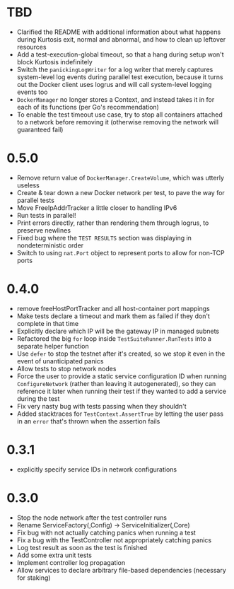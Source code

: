 # TBD
* Clarified the README with additional information about what happens during Kurtosis exit, normal and abnormal, and how to clean up leftover resources
* Add a test-execution-global timeout, so that a hang during setup won't block Kurtosis indefinitely
* Switch the `panickingLogWriter` for a log writer that merely captures system-level log events during parallel test execution, because it turns out the Docker client uses logrus and will call system-level logging events too
* `DockerManager` no longer stores a Context, and instead takes it in for each of its functions (per Go's recommendation)
* To enable the test timeout use case, try to stop all containers attached to a network before removing it (otherwise removing the network will guaranteed fail)

# 0.5.0
* Remove return value of `DockerManager.CreateVolume`, which was utterly useless
* Create & tear down a new Docker network per test, to pave the way for parallel tests
* Move FreeIpAddrTracker a little closer to handling IPv6
* Run tests in parallel!
* Print errors directly, rather than rendering them through logrus, to preserve newlines
* Fixed bug where the `TEST RESULTS` section was displaying in nondeterministic order
* Switch to using `nat.Port` object to represent ports to allow for non-TCP ports

# 0.4.0
* remove freeHostPortTracker and all host-container port mappings
* Make tests declare a timeout and mark them as failed if they don't complete in that time
* Explicitly declare which IP will be the gateway IP in managed subnets
* Refactored the big `for` loop inside `TestSuiteRunner.RunTests` into a separate helper function
* Use `defer` to stop the testnet after it's created, so we stop it even in the event of unanticipated panics
* Allow tests to stop network nodes
* Force the user to provide a static service configuration ID when running `ConfigureNetwork` (rather than leaving it autogenerated), so they can reference it later when running their test if they wanted to add a service during the test
* Fix very nasty bug with tests passing when they shouldn't
* Added stacktraces for `TestContext.AssertTrue` by letting the user pass in an `error` that's thrown when the assertion fails

# 0.3.1
* explicitly specify service IDs in network configurations

# 0.3.0
* Stop the node network after the test controller runs
* Rename ServiceFactory(,Config) -> ServiceInitializer(,Core)
* Fix bug with not actually catching panics when running a test
* Fix a bug with the TestController not appropriately catching panics
* Log test result as soon as the test is finished
* Add some extra unit tests
* Implement controller log propagation
* Allow services to declare arbitrary file-based dependencies (necessary for staking)
